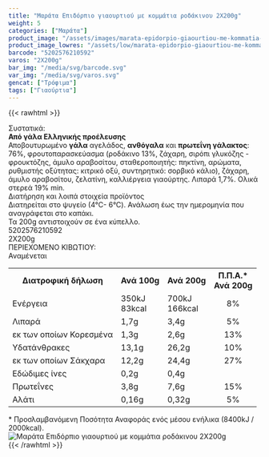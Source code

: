 ```yaml
---
title: "Μαράτα Επιδόρπιο γιαουρτιού με κομμάτια ροδάκινου 2Χ200g"
weight: 5
categories: ["Μαράτα"]
product_image: "/assets/images/marata-epidorpio-giaourtiou-me-kommatia-rodakinou-2x200g.jpg"
product_image_lowres: "/assets/low/marata-epidorpio-giaourtiou-me-kommatia-rodakinou-2x200g.jpg"
barcode: "5202576210592"
varos: "2X200g"
bar_img: "/media/svg/barcode.svg"
var_img: "/media/svg/varos.svg"
gencat: ["Τρόφιμα"]
tags: ["Γιαούρτια"]
---
```

{{< rawhtml >}}

<div class="sload252"><div class="product"><div id="sistatika">Συστατικά:</div><div class="alltext"><b>Από γάλα Ελληνικής προέλευσης</b><br>Αποβουτυρωμένο <b>γάλα</b> αγελάδος, <b>ανθόγαλα</b> και <b>πρωτεΐνη γάλακτος</b>: 76%, φρουτοπαρασκεύασμα (ροδάκινο 13%, ζάχαρη, σιρόπι γλυκόζης - φρουκτόζης, άμυλο αραβοσίτου, σταθεροποιητής: πηκτίνη, αρώματα, ρυθμιστής οξύτητας: κιτρικό οξύ, συντηρητικό: σορβικό κάλιο), ζάχαρη, άμυλο αραβοσίτου, ζελατίνη, καλλιέργεια γιαούρτης. Λιπαρά 1,7%. Ολικά στερεά 19% min.</div><div id="loipa">Διατήρηση και λοιπά στοιχεία προϊόντος</div><div class="alltext">Διατηρείται στο ψυγείο (4°C- 6°C). Ανάλωση έως την ημερομηνία που αναγράφεται στο καπάκι.<br>Τα 200g αντιστοιχούν σε ένα κύπελλο.</div><div id="barcode"><div id="barimage1"></div><span id="bartext">5202576210592</span></div><div id="varos"><div id="varosimage1"></div><span id="varostext">2X200g</span></div><div id="kivotio">ΠΕΡΙΕΧΟΜΕΝΟ ΚΙΒΩΤΙΟΥ:<br>Αναμένεται</div><div class="tabout"><table id="diatable"><tbody><tr><th>Διατροφική δήλωση</th><th>Ανά 100g</th><th>Ανά 200g</th><th>Π.Π.Α.*<br>Ανά 200g</th></tr><tr><td class="texr2">Ενέργεια</td><td class="texr">350kJ<br>83kcal</td><td class="texr">700kJ<br>166kcal</td><td class="texr" style="text-align:center">8%</td></tr><tr><td class="texr2">Λιπαρά</td><td class="texr">1,7g</td><td class="texr">3,4g</td><td class="texr" style="text-align:center">5%</td></tr><tr><td class="gray">εκ των οποίων Κορεσµένα</td><td class="gray2">1,3g</td><td class="gray2">2,6g</td><td class="gray2" style="text-align:center">13%</td></tr><tr><td class="texr2">Yδατάνθρακες</td><td class="texr">13,1g</td><td class="texr">26,2g</td><td class="texr" style="text-align:center">10%</td></tr><tr><td class="gray">εκ των οποίων Σάκχαρα</td><td class="gray2">12,2g</td><td class="gray2">24,4g</td><td class="gray2" style="text-align:center">27%</td></tr><tr><td class="texr2">Eδώδιμες ίνες</td><td class="texr">0,2g</td><td class="texr">0,4g</td><td class="texr" style="text-align:center"></td></tr><tr><td class="texr2">Πρωτεΐνες</td><td class="texr">3,8g</td><td class="texr">7,6g</td><td class="texr" style="text-align:center">15%</td></tr><tr><td class="texr2">Αλάτι</td><td class="texr">0,16g</td><td class="texr">0,32g</td><td class="texr" style="text-align:center">5%</td></tr></tbody></table></div><div class="alltext">* Προσλαμβανόμενη Ποσότητα Αναφοράς ενός μέσου ενήλικα (8400kJ / 2000kcal).</div><div class="pimg"><img alt="Μαράτα Επιδόρπιο γιαουρτιού με κομμάτια ροδάκινου 2Χ200g" title="Μαράτα Επιδόρπιο γιαουρτιού με κομμάτια ροδάκινου 2Χ200g" src="/assets/images/marata-epidorpio-giaourtiou-me-kommatia-rodakinou-2x200g.jpg"></div></div></div>
{{< /rawhtml >}}


